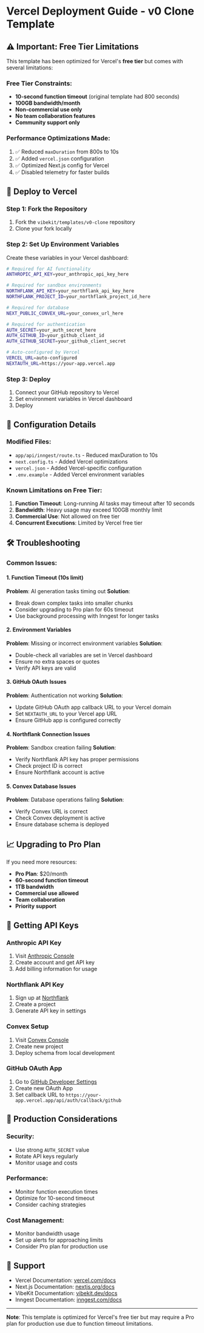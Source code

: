 # Vercel Deployment Guide - v0 Clone Template

## ⚠️ Important: Free Tier Limitations

This template has been optimized for Vercel's **free tier** but comes with several limitations:

### Free Tier Constraints:
- **10-second function timeout** (original template had 800 seconds)
- **100GB bandwidth/month**
- **Non-commercial use only**
- **No team collaboration features**
- **Community support only**

### Performance Optimizations Made:
1. ✅ Reduced `maxDuration` from 800s to 10s
2. ✅ Added `vercel.json` configuration
3. ✅ Optimized Next.js config for Vercel
4. ✅ Disabled telemetry for faster builds

## 🚀 Deploy to Vercel

### Step 1: Fork the Repository
1. Fork the `vibekit/templates/v0-clone` repository
2. Clone your fork locally

### Step 2: Set Up Environment Variables
Create these variables in your Vercel dashboard:

```bash
# Required for AI functionality
ANTHROPIC_API_KEY=your_anthropic_api_key_here

# Required for sandbox environments
NORTHFLANK_API_KEY=your_northflank_api_key_here
NORTHFLANK_PROJECT_ID=your_northflank_project_id_here

# Required for database
NEXT_PUBLIC_CONVEX_URL=your_convex_url_here

# Required for authentication
AUTH_SECRET=your_auth_secret_here
AUTH_GITHUB_ID=your_github_client_id
AUTH_GITHUB_SECRET=your_github_client_secret

# Auto-configured by Vercel
VERCEL_URL=auto-configured
NEXTAUTH_URL=https://your-app.vercel.app
```

### Step 3: Deploy
1. Connect your GitHub repository to Vercel
2. Set environment variables in Vercel dashboard
3. Deploy

## 🔧 Configuration Details

### Modified Files:
- `app/api/inngest/route.ts` - Reduced maxDuration to 10s
- `next.config.ts` - Added Vercel optimizations
- `vercel.json` - Added Vercel-specific configuration
- `.env.example` - Added Vercel environment variables

### Known Limitations on Free Tier:
1. **Function Timeout**: Long-running AI tasks may timeout after 10 seconds
2. **Bandwidth**: Heavy usage may exceed 100GB monthly limit
3. **Commercial Use**: Not allowed on free tier
4. **Concurrent Executions**: Limited by Vercel free tier

## 🛠️ Troubleshooting

### Common Issues:

#### 1. Function Timeout (10s limit)
**Problem**: AI generation tasks timing out
**Solution**: 
- Break down complex tasks into smaller chunks
- Consider upgrading to Pro plan for 60s timeout
- Use background processing with Inngest for longer tasks

#### 2. Environment Variables
**Problem**: Missing or incorrect environment variables
**Solution**:
- Double-check all variables are set in Vercel dashboard
- Ensure no extra spaces or quotes
- Verify API keys are valid

#### 3. GitHub OAuth Issues
**Problem**: Authentication not working
**Solution**:
- Update GitHub OAuth app callback URL to your Vercel domain
- Set `NEXTAUTH_URL` to your Vercel app URL
- Ensure GitHub app is configured correctly

#### 4. Northflank Connection Issues
**Problem**: Sandbox creation failing
**Solution**:
- Verify Northflank API key has proper permissions
- Check project ID is correct
- Ensure Northflank account is active

#### 5. Convex Database Issues
**Problem**: Database operations failing
**Solution**:
- Verify Convex URL is correct
- Check Convex deployment is active
- Ensure database schema is deployed

## 📈 Upgrading to Pro Plan

If you need more resources:
- **Pro Plan**: $20/month
- **60-second function timeout**
- **1TB bandwidth**
- **Commercial use allowed**
- **Team collaboration**
- **Priority support**

## 🔗 Getting API Keys

### Anthropic API Key
1. Visit [Anthropic Console](https://console.anthropic.com/)
2. Create account and get API key
3. Add billing information for usage

### Northflank API Key
1. Sign up at [Northflank](https://northflank.com/)
2. Create a project
3. Generate API key in settings

### Convex Setup
1. Visit [Convex Console](https://dashboard.convex.dev/)
2. Create new project
3. Deploy schema from local development

### GitHub OAuth App
1. Go to [GitHub Developer Settings](https://github.com/settings/developers)
2. Create new OAuth App
3. Set callback URL to `https://your-app.vercel.app/api/auth/callback/github`

## 🎯 Production Considerations

### Security:
- Use strong `AUTH_SECRET` value
- Rotate API keys regularly
- Monitor usage and costs

### Performance:
- Monitor function execution times
- Optimize for 10-second timeout
- Consider caching strategies

### Cost Management:
- Monitor bandwidth usage
- Set up alerts for approaching limits
- Consider Pro plan for production use

## 📝 Support

- Vercel Documentation: [vercel.com/docs](https://vercel.com/docs)
- Next.js Documentation: [nextjs.org/docs](https://nextjs.org/docs)
- VibeKit Documentation: [vibekit.dev/docs](https://vibekit.dev/docs)
- Inngest Documentation: [inngest.com/docs](https://www.inngest.com/docs)

---

**Note**: This template is optimized for Vercel's free tier but may require a Pro plan for production use due to function timeout limitations.